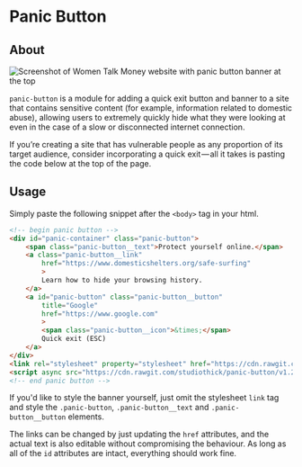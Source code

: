 # Panic Button

## About

![Screenshot of Women Talk Money website with panic button banner at the top](https://cdn-images-1.medium.com/max/800/1*bj3htsLntKoH-orjXG1ZNw.jpeg)

`panic-button` is a module for adding a quick exit button and banner to a site
that contains sensitive content (for example, information related to domestic 
abuse), allowing users to extremely quickly hide what they were looking at 
even in the case of a slow or disconnected internet connection.

If you’re creating a site that has vulnerable people as any proportion of its 
target audience, consider incorporating a quick exit — all it takes is pasting 
the code below at the top of the page.

## Usage

Simply paste the following snippet after the `<body>` tag in your html.

```html
<!-- begin panic button -->
<div id="panic-container" class="panic-button">
    <span class="panic-button__text">Protect yourself online.</span>
    <a class="panic-button__link"
        href="https://www.domesticshelters.org/safe-surfing"
        >
        Learn how to hide your browsing history.
    </a>
    <a id="panic-button" class="panic-button__button"
        title="Google"
        href="https://www.google.com" 
        >
        <span class="panic-button__icon">&times;</span>
        Quick exit (ESC)
    </a>
</div>
<link rel="stylesheet" property="stylesheet" href="https://cdn.rawgit.com/studiothick/panic-button/v1.2.0/dist/panic.css" />
<script async src="https://cdn.rawgit.com/studiothick/panic-button/v1.2.0/dist/panic.min.js"></script>
<!-- end panic button -->
```

If you'd like to style the banner yourself, just omit the stylesheet `link` tag
and style the `.panic-button`, `.panic-button__text` and `.panic-button__button`
elements.

The links can be changed by just updating the `href` attributes, and the actual
text is also editable without compromising the behaviour. As long as all of the
`id` attributes are intact, everything should work fine.
